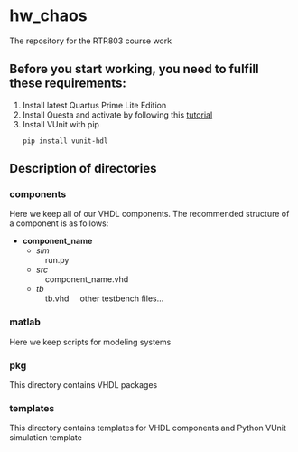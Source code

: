 # hw_chaos
The repository for the RTR803 course work

## Before you start working, you need to fulfill these requirements:
1. Install latest Quartus Prime Lite Edition 
2. Install Questa and activate by following this [tutorial](https://www.youtube.com/watch?v=F6FvXga4f1A)
3. Install VUnit with pip
   ```
   pip install vunit-hdl
   ```

## Description of directories

### components
Here we keep all of our VHDL components. The recommended structure of a component is as follows:

+ **component_name**
   - _sim_\
   &nbsp; &nbsp; run.py
   - _src_\
   &nbsp; &nbsp; component_name.vhd
   - _tb_\
   &nbsp; &nbsp; tb.vhd
   &nbsp; &nbsp; other testbench files...

### matlab
Here we keep scripts for modeling systems

### pkg
This directory contains VHDL packages

### templates
This directory contains templates for VHDL components and Python VUnit simulation template
